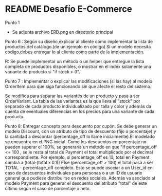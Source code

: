 # README Desafío E-Commerce

Punto 1
- Se adjunta archivo ERD.png en directorio principal

Punto 6 : Según su diseño,explicar al cliente cómo implementar la lista de productos del catálogo.(de un ejemplo en código).Si un modelo necesita código,debes entregar lo al cliente como parte de la implementación.

R: Se puede implementar un método o un helper que entregue la lista completa de productos disponibles, o mostrar en el index solamente una variante de producto si "if stock > 0".

Punto 7 : Implementar o explicar las modificaciones (si las hay) al modelo OrderItem para que siga funcionando sin que afecte el resto del sistema.

Se modifica para separar las variantes de un producto y pasa a ser OrderVariant. La tabla de las variantes es la que lleva el "stock" por separado de cada producto individualizado por talla y color y además da cuenta de eventuales diferencias en los precios para una variante de cada producto. 


Punto 8: Entregar concepto para descuento por cupón.
Se debe generar un modelo Discount, con un atributo de tipo de descuento (fijo o porcentaje) y la cantidad a descontar (percentage_off lo llamé inicialmente).El modelado se encuentra en el PNG inicial. Como los descuentos en porcentaje no pueden superar el 100%, se generaría un método en que "if percentage_off <= 100 , se le resta al total de Payment el total multiplicado por el decimal correspondiente. Por ejemplo, si percentage_off es 10, total en Payment cambia a (total-(total x 0.1))  Else (percentage_off > 100) el total pasa a ser TOTAL - percentage_off completo. 
Esto se puede asociar a un User_id en caso de descuentos individuales para personas o a un ID de usuario general que pudiese distribuirse en redes sociales. Además va asociado al modelo Payment para generar el descuento del atributo "total" de este último según el caso de porcentaje o neto.



